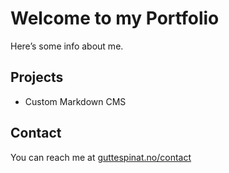 # Welcome to my Portfolio

Here’s some info about me.

## Projects
- Custom Markdown CMS

## Contact
You can reach me at [guttespinat.no/contact](#)
